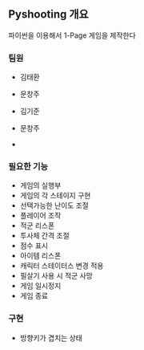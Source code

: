 ## Pyshooting 개요
파이썬을 이용해서 1-Page 게임을 제작한다


### 팀원
- 김태환
- 문창주
- 김기준
- 문창주

- 
### 필요한 기능
- 게임의 실행부
- 게임의 각 스테이지 구현
- 선택가능한 난이도 조절
- 플레이어 조작
- 적군 리스폰
- 투사체 간격 조절
- 점수 표시
- 아이템 리스폰
- 캐릭터 스테이터스 변경 적용
- 필살기 사용 시 적군 사망
- 게임 일시정지
- 게임 종료


### 구현
- 방향키가 겹치는 상태
